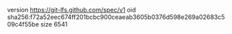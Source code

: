 version https://git-lfs.github.com/spec/v1
oid sha256:f72a52eec674ff201bcbc900ceaeab3605b0376d598e269a02683c509c4f55be
size 6541
